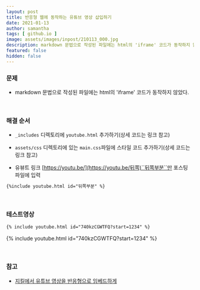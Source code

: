 ```yaml
---
layout: post
title: 반응형 웹에 동작하는 유튜브 영상 삽입하기
date: 2021-01-13
author: samantha
tags: [ github.io ]
image: assets/images/inpost/210113_000.jpg
description: markdown 문법으로 작성된 파일에는 html의 'iframe' 코드가 동작하지 않았다.
featured: false
hidden: false
---
```

### 문제

- markdown 문법으로 작성된 파일에는 html의 'iframe' 코드가 동작하지 않았다.

<br/>

### 해결 순서

- `_includes` 디렉토리에 `youtube.html` 추가하기(상세 코드는 링크 참고)

- `assets/css` 디렉토리에 있는 `main.css`파일에 스타일 코드 추가하기(상세 코드는 링크 참고)

- 유뷰트 링크 [https://youtu.be/](https://youtu.be/뒤쪽)``뒤쪽부분``만 포스팅 파일에 입력

```markdown
{%include youtube.html id="뒤쪽부분" %}
```

<br/>

### 테스트영상

```markdown
{% include youtube.html id="740kzCGWTFQ?start=1234" %}
```

{% include youtube.html id="740kzCGWTFQ?start=1234" %}

<br/>

### 참고

- [지킬에서 유튜브 영상을 반응형으로 임베드하게](https://techstock.biz/Jekyll-Blog/Youtube-Embed-Responsive/)
